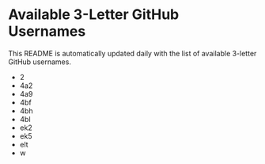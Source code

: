 # Available 3-Letter GitHub Usernames

This README is automatically updated daily with the list of available 3-letter GitHub usernames.

- 2
- 4a2
- 4a9
- 4bf
- 4bh
- 4bl
- ek2
- ek5
- elt
- w
